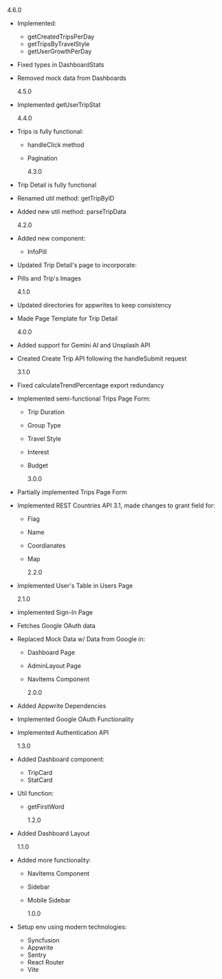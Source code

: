 4.6.0

- Implemented:
  - getCreatedTripsPerDay
  - getTripsByTravelStyle
  - getUserGrowthPerDay
- Fixed types in DashboardStats
- Removed mock data from Dashboards

  4.5.0

- Implemented getUserTripStat

  4.4.0

- Trips is fully functional:

  - handleClick method
  - Pagination

    4.3.0

- Trip Detail is fully functional
- Renamed util method: getTripByID
- Added new util method: parseTripData

  4.2.0

- Added new component:
  - InfoPill
- Updated Trip Detail's page to incorporate:

- Pills and Trip's Images

  4.1.0

- Updated directories for appwrites to keep consistency
- Made Page Template for Trip Detail

  4.0.0

- Added support for Gemini AI and Unsplash API
- Created Create Trip API following the handleSubmit request

  3.1.0

- Fixed calculateTrendPercentage export redundancy
- Implemented semi-functional Trips Page Form:

  - Trip Duration
  - Group Type
  - Travel Style
  - Interest
  - Budget

    3.0.0

- Partially implemented Trips Page Form
- Implemented REST Countries API 3.1, made changes to grant field for:

  - Flag
  - Name
  - Coordianates
  - Map

    2.2.0

- Implemented User's Table in Users Page

  2.1.0

- Implemented Sign-In Page
- Fetches Google OAuth data
- Replaced Mock Data w/ Data from Google in:

  - Dashboard Page
  - AdminLayout Page
  - NavItems Component

    2.0.0

- Added Appwrite Dependencies
- Implemented Google OAuth Functionality
- Implemented Authentication API

  1.3.0

- Added Dashboard component:

  - TripCard
  - StatCard

- Util function:

  - getFirstWord

    1.2.0

- Added Dashboard Layout

  1.1.0

- Added more functionality:

  - NavItems Component
  - Sidebar
  - Mobile Sidebar

    1.0.0

- Setup env using modern technologies:
  - Syncfusion
  - Appwrite
  - Sentry
  - React Router
  - Vite
